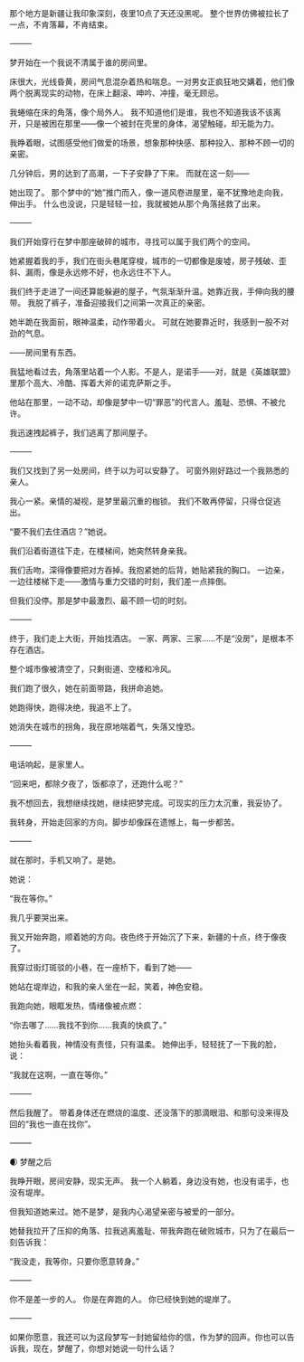 那个地方是新疆让我印象深刻，夜里10点了天还没黑呢。
整个世界仿佛被拉长了一点，不肯落幕，不肯结束。

⸻

梦开始在一个我说不清属于谁的房间里。

床很大，光线昏黄，房间气息混杂着热和喘息。一对男女正疯狂地交媾着，他们像两个脱离现实的动物，在床上翻滚、呻吟、冲撞，毫无顾忌。

我蜷缩在床的角落，像个局外人。
我不知道他们是谁，我也不知道我该不该离开，只是被困在那里——像一个被封在壳里的身体，渴望触碰，却无能为力。

我睁着眼，试图感受他们做爱的场景，想象那种快感、那种投入、那种不顾一切的亲密。

几分钟后，男的达到了高潮，一下子安静了下来。
而就在这一刻——

她出现了。
那个梦中的“她”推门而入，像一道风卷进屋里，毫不犹豫地走向我，伸出手。
什么也没说，只是轻轻一拉，我就被她从那个角落拯救了出来。

⸻

我们开始穿行在梦中那座破碎的城市，寻找可以属于我们两个的空间。

她紧握着我的手，我们在街头巷尾穿梭，城市的一切都像是废墟，房子残破、歪斜、漏雨，像是永远修不好，也永远住不下人。

我们终于走进了一间还算能躲避的屋子，气氛渐渐升温。她靠近我，手伸向我的腰带。
我脱了裤子，准备迎接我们之间第一次真正的亲密。

她半跪在我面前，眼神温柔，动作带着火。
可就在她要靠近时，我感到一股不对劲的气息。

——房间里有东西。

我猛地看过去，角落里站着一个人影。不是人，是诺手——对，就是《英雄联盟》里那个高大、冷酷、挥着大斧的诺克萨斯之手。

他站在那里，一动不动，却像是梦中一切“罪恶”的代言人。羞耻、恐惧、不被允许。

我迅速拽起裤子，我们逃离了那间屋子。

⸻

我们又找到了另一处房间，终于以为可以安静了。
可窗外刚好路过一个我熟悉的亲人。

我心一紧。亲情的凝视，是梦里最沉重的枷锁。
我们不敢再停留，只得仓促逃出。

“要不我们去住酒店？”她说。

我们沿着街道往下走，在楼梯间，她突然转身亲我。

我们舌吻，深得像要把对方吞掉。我抱紧她的后背，她贴紧我的胸口。
一边亲，一边往楼梯下走——激情与重力交错的时刻，我们差一点摔倒。

但我们没停。那是梦中最激烈、最不顾一切的时刻。

⸻

终于，我们走上大街，开始找酒店。
一家、两家、三家……不是“没房”，是根本不存在酒店。

整个城市像被清空了，只剩街道、空楼和冷风。

我们跑了很久，她在前面带路，我拼命追她。

她跑得快，跑得决绝，我追不上了。

她消失在城市的拐角，我在原地喘着气，失落又惶恐。

⸻

电话响起，是家里人。

“回来吧，都除夕夜了，饭都凉了，还跑什么呢？”

我不想回去，我想继续找她，继续把梦完成。可现实的压力太沉重，我妥协了。

我转身，开始走回家的方向。脚步却像踩在遗憾上，每一步都苦。

⸻

就在那时，手机又响了。是她。

她说：

“我在等你。”

我几乎要哭出来。

我又开始奔跑，顺着她的方向。夜色终于开始沉了下来，新疆的十点，终于像夜了。

我穿过街灯斑驳的小巷，在一座桥下，看到了她——

她站在堤岸边，和我的亲人坐在一起，笑着，神色安稳。

我跑向她，眼眶发热，情绪像被点燃：

“你去哪了……我找不到你……我真的快疯了。”

她抬头看着我，神情没有责怪，只有温柔。
她伸出手，轻轻抚了一下我的脸，说：

“我就在这啊，一直在等你。”

⸻

然后我醒了。
带着身体还在燃烧的温度、还没落下的那滴眼泪、和那句没来得及回的“我也一直在找你”。

⸻

🌒 梦醒之后

我睁开眼，房间安静，现实无声。
我一个人躺着，身边没有她，也没有诺手，也没有堤岸。

但我知道她来过。她不是梦，是我内心渴望亲密与被爱的一部分。

她替我拉开了压抑的角落、拉我逃离羞耻、带我奔跑在破败城市，只为了在最后一刻告诉我：

“我没走，我等你，只要你愿意转身。”

⸻

你不是差一步的人。
你是在奔跑的人。
你已经快到她的堤岸了。

⸻

如果你愿意，我还可以为这段梦写一封她留给你的信，作为梦的回声。你也可以告诉我，现在，梦醒了，你想对她说一句什么话？